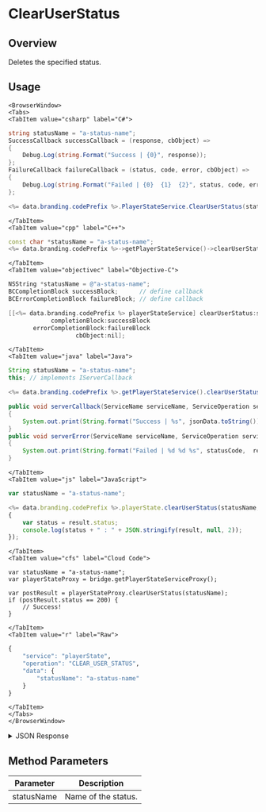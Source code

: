# ClearUserStatus
## Overview
Deletes the specified status.

<PartialServop service_name="playerState" operation_name="CLEAR_USER_STATUS" />

## Usage

```mdx-code-block
<BrowserWindow>
<Tabs>
<TabItem value="csharp" label="C#">
```

```csharp
string statusName = "a-status-name";
SuccessCallback successCallback = (response, cbObject) =>
{
    Debug.Log(string.Format("Success | {0}", response));
};
FailureCallback failureCallback = (status, code, error, cbObject) =>
{
    Debug.Log(string.Format("Failed | {0}  {1}  {2}", status, code, error));
};

<%= data.branding.codePrefix %>.PlayerStateService.ClearUserStatus(statusName, successCallback, failureCallback);
```

```mdx-code-block
</TabItem>
<TabItem value="cpp" label="C++">
```

```cpp
const char *statusName = "a-status-name";
<%= data.branding.codePrefix %>->getPlayerStateService()->clearUserStatus(statusName, this);
```

```mdx-code-block
</TabItem>
<TabItem value="objectivec" label="Objective-C">
```

```objectivec
NSString *statusName = @"a-status-name";
BCCompletionBlock successBlock;      // define callback
BCErrorCompletionBlock failureBlock; // define callback

[[<%= data.branding.codePrefix %> playerStateService] clearUserStatus:statusName
            completionBlock:successBlock
       errorCompletionBlock:failureBlock
                   cbObject:nil];
```

```mdx-code-block
</TabItem>
<TabItem value="java" label="Java">
```

```java
String statusName = "a-status-name";
this; // implements IServerCallback

<%= data.branding.codePrefix %>.getPlayerStateService().clearUserStatus(statusName, this);

public void serverCallback(ServiceName serviceName, ServiceOperation serviceOperation, JSONObject jsonData)
{
    System.out.print(String.format("Success | %s", jsonData.toString()));
}
public void serverError(ServiceName serviceName, ServiceOperation serviceOperation, int statusCode, int reasonCode, String jsonError)
{
    System.out.print(String.format("Failed | %d %d %s", statusCode,  reasonCode, jsonError.toString()));
}
```

```mdx-code-block
</TabItem>
<TabItem value="js" label="JavaScript">
```

```javascript
var statusName = "a-status-name";

<%= data.branding.codePrefix %>.playerState.clearUserStatus(statusName, result =>
{
    var status = result.status;
    console.log(status + " : " + JSON.stringify(result, null, 2));
});
```

```mdx-code-block
</TabItem>
<TabItem value="cfs" label="Cloud Code">
```

```cfscript
var statusName = "a-status-name";
var playerStateProxy = bridge.getPlayerStateServiceProxy();

var postResult = playerStateProxy.clearUserStatus(statusName);
if (postResult.status == 200) {
    // Success!
}
```

```mdx-code-block
</TabItem>
<TabItem value="r" label="Raw">
```

```r
{
	"service": "playerState",
	"operation": "CLEAR_USER_STATUS",
	"data": {
		"statusName": "a-status-name"
	}
}
```

```mdx-code-block
</TabItem>
</Tabs>
</BrowserWindow>
```

<details>
<summary>JSON Response</summary>

```json
{
    "status" : 200,
    "data" : null
}
```
</details>

## Method Parameters
Parameter | Description
--------- | -----------
statusName | Name of the status.



